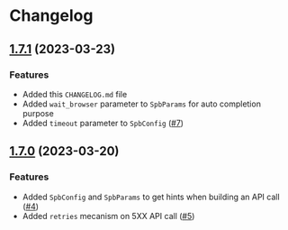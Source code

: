 # Changelog

## [1.7.1](https://github.com/ScrapingBee/scrapingbee-node/compare/v1.7.0...v1.7.1) (2023-03-23)

### Features

-   Added this `CHANGELOG.md` file
-   Added `wait_browser` parameter to `SpbParams` for auto completion purpose
-   Added `timeout` parameter to `SpbConfig` ([#7](https://github.com/ScrapingBee/scrapingbee-node/issues/7))

## [1.7.0](https://github.com/ScrapingBee/scrapingbee-node/compare/v1.6.2...v1.7.0) (2023-03-20)

### Features

-   Added `SpbConfig` and `SpbParams` to get hints when building an API call ([#4](https://github.com/ScrapingBee/scrapingbee-node/issues/4))
-   Added `retries` mecanism on 5XX API call ([#5](https://github.com/ScrapingBee/scrapingbee-node/issues/5))
